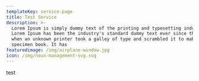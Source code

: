 ```yaml
---
templateKey: service-page
title: Test Service
description: >-
  Lorem Ipsum is simply dummy text of the printing and typesetting industry.
  Lorem Ipsum has been the industry's standard dummy text ever since the 1500s,
  when an unknown printer took a galley of type and scrambled it to make a type
  specimen book. It has
featuredimage: /img/airplane-window.jpg
icon: /img/noun-management-svg.svg
---
```

test
